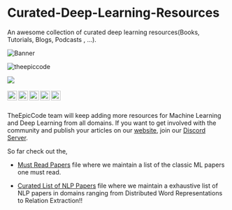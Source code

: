 # Curated-Deep-Learning-Resources

An awesome collection of curated deep learning resources(Books, Tutorials, Blogs, Podcasts , ...). 

![Banner](https://1.bp.blogspot.com/-LNZGB-cLUHA/X7UbyyekTDI/AAAAAAAAACw/mfzwAGc2FREH7wY9x-fg3hrEdlmba5EdwCLcBGAsYHQ/w640-h360/Banner.png)
<p align="left"> <img src="https://komarev.com/ghpvc/?username=theepiccode&label=Views&color=blue&style=plastic" alt="theepiccode" /> </p>
<a href = "https://invite.theepiccode.com" align = "left">
<img src = "https://img.shields.io/badge/Discord-Join%20the%20Server-blue" /> 
</a>
<br>
<br>
<a href="https://twitter.com/theepiccode1">
  <img align="left" alt="theepiccode's Twitter" width="22px" src="https://cdn.jsdelivr.net/npm/simple-icons@v3/icons/twitter.svg" />
</a>
<a href="https://www.linkedin.com/company/theepiccode/">
  <img align="left" alt="theepiccode's Linkdein" width="22px" src="https://cdn.jsdelivr.net/npm/simple-icons@v3/icons/linkedin.svg" />
</a>
<a href="https://github.com/theepiccode">
  <img align="left" alt="theepiccode's Github" width="22px" src="https://cdn.jsdelivr.net/npm/simple-icons@v3/icons/github.svg" />
</a>
<a href="https://www.instagram.com/theepiccode/">
  <img align="left" alt="theepiccode's Instagram" width="22px" src="https://cdn.jsdelivr.net/npm/simple-icons@v3/icons/instagram.svg" />
</a>
<a href="https://www.youtube.com/theepiccode">
  <img align="left" alt="theepiccode's Youtube" width="22px" src="https://cdn.jsdelivr.net/npm/simple-icons@v3/icons/youtube.svg" />
</a>
<br>
<br>

TheEpicCode team will keep adding more resources for Machine Learning and Deep Learning from all domains.
If you want to get involved with the community and publish your articles on our [website](https://theepiccode.com/), join our [Discord Server](https://invite.theepiccode.com). 

So far check out the, 

* [Must Read Papers](https://github.com/theepiccode/Curated-Deep-Learning-Resources/tree/main/docs/README.md) file where we maintain a list of the classic ML papers one must read.

* [Curated List of NLP Papers](https://github.com/theepiccode/Curated-Deep-Learning-Resources/blob/main/NLP/Papers.md) file where we maintain a exhaustive list of NLP papers in domains ranging from Distributed Word Representations to Relation Extraction!!
